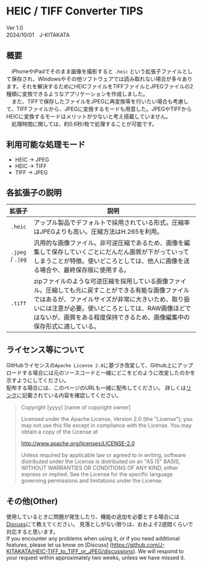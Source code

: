 # HEIC / TIFF Converter TIPS
Ver 1.0     
2024/10/01　J-KITAKATA

## 概要    
　iPhoneやiPadでそのまま画像を撮影すると `.heic` という拡張子ファイルとして保存され、Windowsやその他ソフトウェアでは読み取れない場合が多々あります。それを解決するためにHEICファイルをTIFFファイルとJPEGファイルの2種類に変換できるようなアプリケーションを作成しました。   
　また、TIFFで保存したファイルをJPEGに再変換等を行いたい場合も考慮して、TIFFファイルから、JPEGに変換するモードも用意した。JPEGやTIFFからHEICに変換するモードはメリットが少ないと考え搭載していません。  
　処理時間に関しては、約0.6秒/枚で処理することが可能です。




## 利用可能な処理モード
* HEIC → JPEG
* HEIC → TIFF
* TIFF → JPEG




## 各拡張子の説明

| 拡張子 | 説明 |
| :---: | --- |
| `.heic` | アップル製品でデフォルトで採用されている形式。圧縮率はJPEGよりも高い。圧縮方法はH.265を利用。 |
| `.jpeg` / `.jpg` | 汎用的な画像ファイル。非可逆圧縮であるため、画像を編集して保存していくごとにだんだん画質が下がっていってしまうことが特徴。使いどころとしては、他人に画像を送る場合や、最終保存版に使用する。 |
| `.tiff` | zipファイルのような可逆圧縮を採用している画像ファイル。圧縮しても元に戻すことができる有能な画像ファイルではあるが、ファイルサイズが非常に大きいため、取り扱いには注意が必要。使いどころとしては、RAW画像ほどではないが、画質をある程度保持できるため、画像編集中の保存形式に適している。 |


## ライセンス等について
GitHubライセンスの`Apache License 2.0`に基づき改変して、Github上にアップロードする場合には元のソースコードと一緒にどこをどのように改変したのかを示すようにしてください。  
配布する場合には、このページのURLも一緒に配布してください。
詳しくは[リンク](https://www.apache.org/licenses/LICENSE-2.0.html)に記載されている内容を確認してください。  

>Copyright [yyyy] [name of copyright owner]
>
>Licensed under the Apache License, Version 2.0 (the "License");
you may not use this file except in compliance with the License.
You may obtain a copy of the License at
>
>    http://www.apache.org/licenses/LICENSE-2.0
>
>Unless required by applicable law or agreed to in writing, software
distributed under the License is distributed on an "AS IS" BASIS,
WITHOUT WARRANTIES OR CONDITIONS OF ANY KIND, either express or implied.
See the License for the specific language governing permissions and
limitations under the License.



## その他(Other)
使用しているときに問題が発生したり、機能の追加を必要とする場合には[Discuss](https://github.com/J-KITAKATA/HEIC-TIFF_to_TIFF_or_JPEG/discussions)にて教えてください。
見落としがない限りは、おおよそ2週間くらいで対応すると思います。  
If you encounter any problems when using it, or if you need additional features, please let us know on [Discuss] (https://github.com/J-KITAKATA/HEIC-TIFF_to_TIFF_or_JPEG/discussions).
We will respond to your request within approximately two weeks, unless we have missed it.
